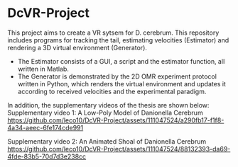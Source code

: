 # DcVR-Project
This project aims to create a VR sytsem for D. cerebrum.
This repository includes programs for tracking the tail, estimating velocities (Estimator) and rendering a 3D virtual environment (Generator).
- The Estimator consists of a GUI, a script and the estimator function, all written in Matlab.
- The Generator is demonstrated by the 2D OMR experiment protocol written in Python, which renders the virtual environment and updates it according to received velocities and the experimental paradigm.

In addition, the supplementary videos of the thesis are shown below:
Supplementary video 1: A Low-Poly Model of Danionella Cerebrum
https://github.com/leco10/DcVR-Project/assets/111047524/a290fb17-f1f8-4a34-aeec-6fe174cde991

Supplementary video 2: An Animated Shoal of Danionella Cerebrum
https://github.com/leco10/DcVR-Project/assets/111047524/88132393-da69-4fde-83b5-70d7d3e238cc

